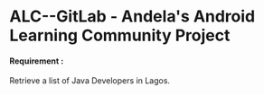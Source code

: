 # ALC--GitLab - Andela's Android Learning Community Project 

#### Requirement :
 Retrieve a list of Java Developers in Lagos.
